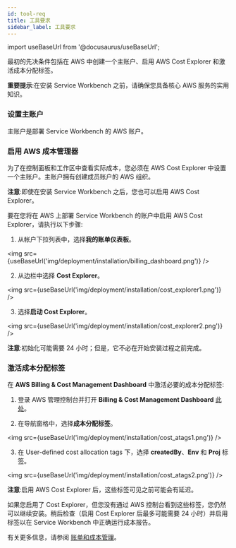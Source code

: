 ```yaml
---
id: tool-req
title: 工具要求
sidebar_label: 工具要求
---
```


import useBaseUrl from '@docusaurus/useBaseUrl';

最初的先决条件包括在 AWS 中创建一个主账户、启用 AWS Cost Explorer 和激活成本分配标签。

**重要提示**:在安装 Service Workbench 之前，请确保您具备核心 AWS 服务的实用知识。

### 设置主账户

主账户是部署 Service Workbench 的 AWS 账户。
 
### 启用 AWS 成本管理器

为了在控制面板和工作区中查看实际成本，您必须在 AWS Cost Explorer 中设置一个主账户。主账户拥有创建成员账户的 AWS 组织。

**注意**:即使在安装 Service Workbench 之后，您也可以启用 AWS Cost Explorer。

要在您将在 AWS 上部署 Service Workbench 的账户中启用 AWS Cost Explorer，请执行以下步骤:

1. 从帐户下拉列表中，选择**我的账单仪表板**。

<img src={useBaseUrl('img/deployment/installation/billing_dashboard.png')} />

2. 从边栏中选择 **Cost Explorer**。

<img src={useBaseUrl('img/deployment/installation/cost_explorer1.png')} />

3. 选择**启动 Cost Explorer**。

<img src={useBaseUrl('img/deployment/installation/cost_explorer2.png')} />

**注意**:初始化可能需要 24 小时；但是，它不必在开始安装过程之前完成。

### 激活成本分配标签

在 **AWS Billing & Cost Management Dashboard** 中激活必要的成本分配标签:

1. 登录 AWS 管理控制台并打开 **Billing & Cost Management Dashboard** [此处](https://console.aws.amazon.com/billing/)。

2. 在导航窗格中，选择**成本分配标签**。

<img src={useBaseUrl('img/deployment/installation/cost_atags1.png')} />

3. 在 User-defined cost allocation tags 下，选择 **createdBy**、**Env** 和 **Proj** 标签。
 
<img src={useBaseUrl('img/deployment/installation/cost_atags2.png')} />

**注意**:启用 AWS Cost Explorer 后，这些标签可见之前可能会有延迟。

如果您启用了 Cost Explorer，但您没有通过 AWS 控制台看到这些标签，您仍然可以继续安装。稍后检查（启用 Cost Explorer 后最多可能需要 24 小时）并启用标签以在 Service Workbench 中正确运行成本报告。

有关更多信息，请参阅 [账单和成本管理](https://docs.aws.amazon.com/awsaccountbilling/latest/aboutv2/billing-what-is.html)。
